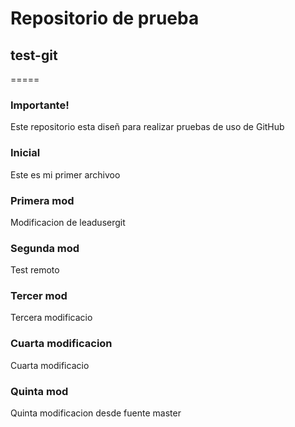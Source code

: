 # Repositorio de prueba
## test-git
=====
### Importante!
Este repositorio esta diseñ para realizar pruebas de uso de GitHub

### Inicial
Este es mi primer archivoo

### Primera mod
Modificacion de leadusergit

### Segunda mod
Test remoto

### Tercer mod
Tercera modificacio

### Cuarta modificacion
Cuarta modificacio

### Quinta mod
Quinta modificacion desde fuente master


